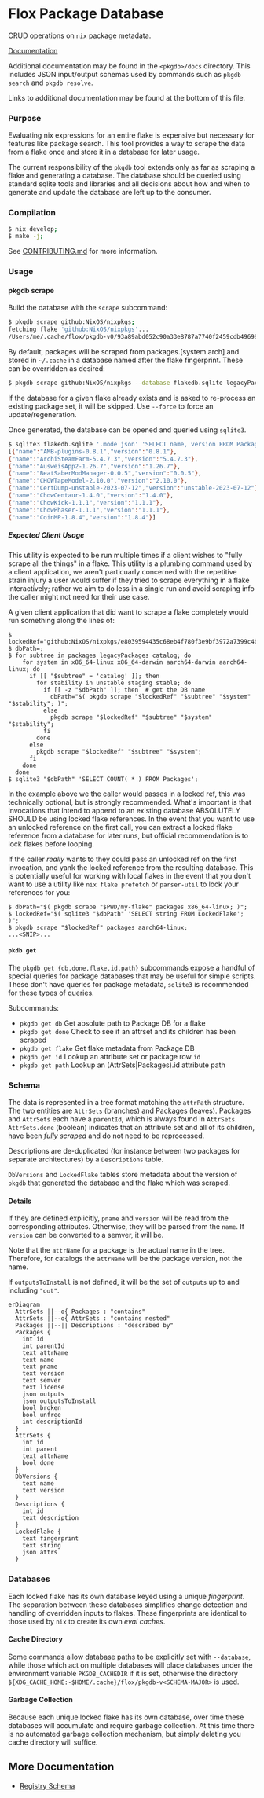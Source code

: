 # Flox Package Database

CRUD operations on `nix` package metadata.

[Documentation](https://flox.github.io/pkgdb/index.html)

Additional documentation may be found in the `<pkgdb>/docs` directory.
This includes JSON input/output schemas used by commands such as `pkgdb search`
and `pkgdb resolve`.

Links to additional documentation may be found at the bottom of this file.


### Purpose

Evaluating nix expressions for an entire flake is expensive but necessary for 
features like package search. 
This tool provides a way to scrape the data from a flake once and store it in a 
database for later usage.

The current responsibility of the `pkgdb` tool extends only as far as scraping 
a flake and generating a database. 
The database should be queried using standard sqlite tools and libraries and all 
decisions about how and when to generate and update the database are left up to 
the consumer.


### Compilation

```bash
$ nix develop;
$ make -j;
```

See [CONTRIBUTING.md](./CONTRIBUTING.md) for more information.


### Usage

#### pkgdb scrape

Build the database with the `scrape` subcommand:

```bash
$ pkgdb scrape github:NixOS/nixpkgs;
fetching flake 'github:NixOS/nixpkgs'...
/Users/me/.cache/flox/pkgdb-v0/93a89abd052c90a33e8787a7740f2459cdb496980848011ae708b0de1bbfac82.sqlite
```

By default, packages will be scraped from packages.[system arch] and stored in 
`~/.cache` in a database named after the flake fingerprint. 
These can be overridden as desired:

```bash
$ pkgdb scrape github:NixOS/nixpkgs --database flakedb.sqlite legacyPackages aarch64-darwin
```

If the database for a given flake already exists and is asked to re-process an 
existing package set, it will be skipped. Use `--force` to force 
an update/regeneration.

Once generated, the database can be opened and queried using `sqlite3`.

```bash
$ sqlite3 flakedb.sqlite '.mode json' 'SELECT name, version FROM Packages LIMIT 10';
[{"name":"AMB-plugins-0.8.1","version":"0.8.1"},
{"name":"ArchiSteamFarm-5.4.7.3","version":"5.4.7.3"},
{"name":"AusweisApp2-1.26.7","version":"1.26.7"},
{"name":"BeatSaberModManager-0.0.5","version":"0.0.5"},
{"name":"CHOWTapeModel-2.10.0","version":"2.10.0"},
{"name":"CertDump-unstable-2023-07-12","version":"unstable-2023-07-12"},
{"name":"ChowCentaur-1.4.0","version":"1.4.0"},
{"name":"ChowKick-1.1.1","version":"1.1.1"},
{"name":"ChowPhaser-1.1.1","version":"1.1.1"},
{"name":"CoinMP-1.8.4","version":"1.8.4"}]
```


##### Expected Client Usage

This utility is expected to be run multiple times if a client wishes to
"fully scrape all the things" in a flake.
This utility is a plumbing command used by a client application, we aren't
particuarly concerned with the repetitive strain injury a user would suffer if
they tried to scrape everything in a flake interactively; rather we aim to do
less in a single run and avoid scraping info the caller might not need for their
use case.

A given client application that did want to scrape a flake completely would run
something along the lines of:

```shell
$ lockedRef="github:NixOS/nixpkgs/e8039594435c68eb4f780f3e9bf3972a7399c4b1";
$ dbPath=;
$ for subtree in packages legacyPackages catalog; do
    for system in x86_64-linux x86_64-darwin aarch64-darwin aarch64-linux; do
      if [[ "$subtree" = 'catalog' ]]; then
        for stability in unstable staging stable; do
          if [[ -z "$dbPath" ]]; then  # get the DB name
            dbPath="$( pkgdb scrape "$lockedRef" "$subtree" "$system" "$stability"; )";
          else
            pkgdb scrape "$lockedRef" "$subtree" "$system" "$stability";
          fi
        done
      else
        pkgdb scrape "$lockedRef" "$subtree" "$system";
      fi
    done
  done
$ sqlite3 "$dbPath" 'SELECT COUNT( * ) FROM Packages';
```

In the example above we the caller would passes in a locked ref, this was
technically optional, but is strongly recommended.
What's important is that invocations that intend to append to an existing
database ABSOLUTELY SHOULD be using locked flake references.
In the event that you want to use an unlocked reference on the first call, you 
can extract a locked flake reference from a database for later runs, but
official recommendation is to lock flakes before looping.

If the caller _really_ wants to they could pass an unlocked ref on the first
invocation, and yank the locked reference from the resulting database.
This is potentially useful for working with local flakes in the event that you 
don't want to use a utility like `nix flake prefetch` or `parser-util` to lock 
your references for you:

```shell
$ dbPath="$( pkgdb scrape "$PWD/my-flake" packages x86_64-linux; )";
$ lockedRef="$( sqlite3 "$dbPath" 'SELECT string FROM LockedFlake'; )";
$ pkgdb scrape "$lockedRef" packages aarch64-linux;
...<SNIP>...
```


#### `pkdb get`

The `pkgdb get {db,done,flake,id,path}` subcommands expose a handful of special
queries for package databases that may be useful for simple scripts.
These don't have queries for package metadata, `sqlite3` is recommended for
these types of queries.

Subcommands:
- `pkgdb get db`    Get absolute path to Package DB for a flake
- `pkgdb get done`  Check to see if an attrset and its children has been scraped
- `pkgdb get flake` Get flake metadata from Package DB
- `pkgdb get id`    Lookup an attribute set or package row `id`
- `pkgdb get path`  Lookup an (AttrSets|Packages).id attribute path


### Schema

The data is represented in a tree format matching the `attrPath` structure.
The two entities are `AttrSets` (branches) and Packages (leaves).
Packages and `AttrSets` each have a `parentId`, which is always found
in `AttrSets`.
`AttrSets.done` (boolean) indicates that an attribute set and all of its
children, have been _fully scraped_ and do not need to be reprocessed.

Descriptions are de-duplicated (for instance between two packages for separate
architectures) by a `Descriptions` table.

`DbVersions` and `LockedFlake` tables store metadata about the version of
`pkgdb` that generated the database and the flake which was scraped.


#### Details

If they are defined explicitly, `pname` and `version` will be read from the
corresponding attributes.
Otherwise, they will be parsed from the `name`.
If `version` can be converted to a semver, it will be.

Note that the `attrName` for a package is the actual name in the tree.
Therefore, for catalogs the `attrName` will be the package version, not
the name.

If `outputsToInstall` is not defined, it will be the set of `outputs` up to and
including `"out"`.

```mermaid
erDiagram
  AttrSets ||--o{ Packages : "contains"
  AttrSets ||--o{ AttrSets : "contains nested"
  Packages ||--|| Descriptions : "described by"
  Packages {
    int id
    int parentId
    text attrName
    text name
    text pname
    text version
    text semver
    text license
    json outputs
    json outputsToInstall
    bool broken
    bool unfree
    int descriptionId
  }
  AttrSets {
    int id
    int parent
    text attrName
    bool done
  }
  DbVersions {
    text name
    text version
  }
  Descriptions {
    int id
    text description
  }
  LockedFlake {
    text fingerprint
    text string
    json attrs
  }
```


### Databases

Each locked flake has its own database keyed using a unique _fingerprint_.
The separation between these databases simplifies change detection and handling
of overridden inputs to flakes.
These fingerprints are identical to those used by `nix` to create its own
_eval caches_.


#### Cache Directory

Some commands allow database paths to be explicitly set with `--database`,
while those which act on multiple databases will place databases under
the environment variable `PKGDB_CACHEDIR` if it is set, otherwise the directory
 `${XDG_CACHE_HOME:-$HOME/.cache}/flox/pkgdb-v<SCHEMA-MAJOR>` is used.


#### Garbage Collection

Because each unique locked flake has its own database, over time these databases
will accumulate and require garbage collection.
At this time there is no automated garbage collection mechanism, but simply
deleting you cache directory will suffice.


## More Documentation
- [Registry Schema](./docs/registry.md)
